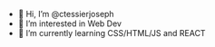 - 👋 Hi, I’m @ctessierjoseph
- 👀 I’m interested in Web Dev
- 🌱 I’m currently learning CSS/HTML/JS and REACT

<!---
zeprescription/zeprescription is a ✨ special ✨ repository because its `README.md` (this file) appears on your GitHub profile.
You can click the Preview link to take a look at your changes.
--->
